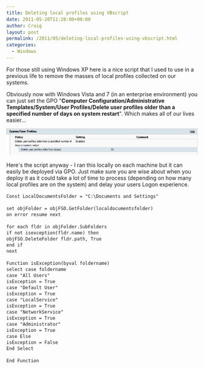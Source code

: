 ```yaml
---
title: Deleting local profiles using VBscript
date: 2011-05-20T11:28:00+00:00
author: Craig
layout: post
permalink: /2011/05/deleting-local-profiles-using-vbscript.html
categories:
  - Windows
---
```


For those still using Windows XP here is a nice script that I used to use in a previous life to remove the masses of local profiles collected on our systems.

Obviously now with Windows Vista and 7 (in an enterprise environment) you can just set the GPO "**Computer Configuration/Administrative Templates/System/User Profiles/Delete user profiles older than a specified number of days on system restart**". Which makes all of our lives easier...

![](/assets/images/GPO.png)

Here's the script anyway - I ran this locally on each machine but it can easily be deployed via GPO. Just make sure you are wise about when you deploy it as it could take a lot of time to process (depending on how many local profiles are on the system) and delay your users Logon experience.

<!--more-->

```
Const LocalDocumentsFolder = "C:\Documents and Settings"

set objFolder = objFSO.GetFolder(localdocumentsfolder)
on error resume next

for each fldr in objFolder.SubFolders
if not isexception(fldr.name) then
objFSO.DeleteFolder fldr.path, True
end if
next

Function isException(byval foldername)
select case foldername
case "All Users"
isException = True
case "Default User"
isException = True
case "LocalService"
isException = True
case "NetworkService"
isException = True
case "Administrator"
isException = True
case Else
isException = False
End Select

End Function
```